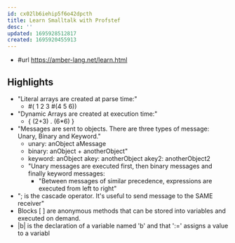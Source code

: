 ```yaml
---
id: cx02lb6iehip5f6o42dpcth
title: Learn Smalltalk with Profstef
desc: ''
updated: 1695928512817
created: 1695920455913
---
```


- #url https://amber-lang.net/learn.html

## Highlights

- "Literal arrays are created at parse time:" 
  - #( 1 2 3 #(4 5 6))
- "Dynamic Arrays are created at execution time:" 
  - { (2+3) . (6*6) }
- "Messages are sent to objects. There are three types of message: Unary, Binary and Keyword."
  - unary: anObject aMessage 
  - binary: anObject + anotherObject"
  - keyword: anObject akey: anotherObject akey2: anotherObject2
  - "Unary messages are executed first, then binary messages and finally keyword messages:
    - "Between messages of similar precedence, expressions are executed from left to right"
- "; is the cascade operator. It's useful to send message to the SAME receiver"
- Blocks [ ] are anonymous methods that can be stored into variables and executed on demand.
- |b| is the declaration of a variable named 'b' and that ':=' assigns a value to a variabl